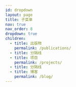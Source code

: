 ```yaml
---
id: dropdown
layout: page
title: 子菜单
nav: true
nav_order: 8
dropdown: true
children:
  - title: 出版物
    permalink: /publications/
  - title: 分隔线
  - title: 项目
    permalink: /projects/
  - title: 分隔线
  - title: 博客
    permalink: /blog/
---
```


